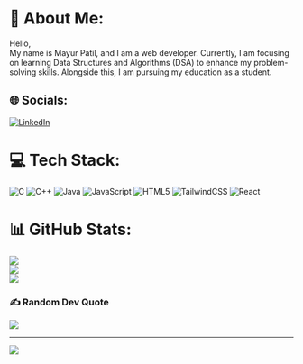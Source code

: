 # 💫 About Me:
Hello,<br>My name is Mayur Patil, and I am a web developer. Currently, I am focusing on learning Data Structures and Algorithms (DSA) to enhance my problem-solving skills. Alongside this, I am pursuing my education as a student.


## 🌐 Socials:
[![LinkedIn](https://img.shields.io/badge/LinkedIn-%230077B5.svg?logo=linkedin&logoColor=white)](https://linkedin.com/in/https://www.linkedin.com/in/aakash-maurya-b18152326/) 

# 💻 Tech Stack:
![C](https://img.shields.io/badge/c-%2300599C.svg?style=for-the-badge&logo=c&logoColor=white) ![C++](https://img.shields.io/badge/c++-%2300599C.svg?style=for-the-badge&logo=c%2B%2B&logoColor=white) ![Java](https://img.shields.io/badge/java-%23ED8B00.svg?style=for-the-badge&logo=openjdk&logoColor=white) ![JavaScript](https://img.shields.io/badge/javascript-%23323330.svg?style=for-the-badge&logo=javascript&logoColor=%23F7DF1E) ![HTML5](https://img.shields.io/badge/html5-%23E34F26.svg?style=for-the-badge&logo=html5&logoColor=white) ![TailwindCSS](https://img.shields.io/badge/tailwindcss-%2338B2AC.svg?style=for-the-badge&logo=tailwind-css&logoColor=white) ![React](https://img.shields.io/badge/react-%2320232a.svg?style=for-the-badge&logo=react&logoColor=%2361DAFB)
# 📊 GitHub Stats:
![](https://github-readme-stats.vercel.app/api?username=Aakash17x08&theme=dark&hide_border=false&include_all_commits=false&count_private=false)<br/>
![](https://github-readme-streak-stats.herokuapp.com/?user=Aakash17x08&theme=dark&hide_border=false)<br/>
![](https://github-readme-stats.vercel.app/api/top-langs/?username=Aakash17x08&theme=dark&hide_border=false&include_all_commits=false&count_private=false&layout=compact)

### ✍️ Random Dev Quote
![](https://quotes-github-readme.vercel.app/api?type=horizontal&theme=radical)

---
[![](https://visitcount.itsvg.in/api?id=Aakash17x08&icon=0&color=0)](https://visitcount.itsvg.in)

<!-- Proudly created with GPRM ( https://gprm.itsvg.in ) -->
